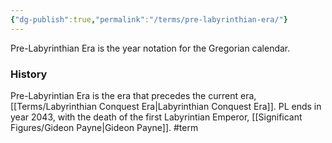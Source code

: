 ```yaml
---
{"dg-publish":true,"permalink":"/terms/pre-labyrinthian-era/"}
---
```


Pre-Labyrinthian Era is the year notation for the Gregorian calendar.

### History

Pre-Labyrintian Era is the era that precedes the current era, [[Terms/Labyrinthian Conquest Era\|Labyrinthian Conquest Era]]. PL ends in year 2043, with the death of the first Labyrintian Emperor, [[Significant Figures/Gideon Payne\|Gideon Payne]].
#term